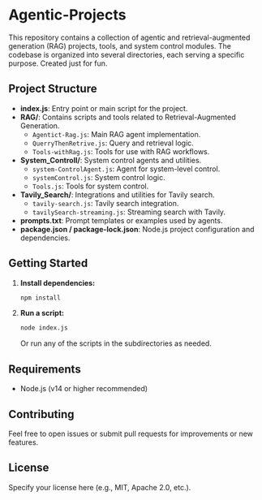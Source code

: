 # Agentic-Projects

This repository contains a collection of agentic and retrieval-augmented generation (RAG) projects, tools, and system control modules. The codebase is organized into several directories, each serving a specific purpose. Created just for fun.

## Project Structure

- **index.js**: Entry point or main script for the project.
- **RAG/**: Contains scripts and tools related to Retrieval-Augmented Generation.
  - `Agentict-Rag.js`: Main RAG agent implementation.
  - `QuerryThenRetrive.js`: Query and retrieval logic.
  - `Tools-withRag.js`: Tools for use with RAG workflows.
- **System_Controll/**: System control agents and utilities.
  - `system-ControlAgent.js`: Agent for system-level control.
  - `systemControl.js`: System control logic.
  - `Tools.js`: Tools for system control.
- **Tavily_Search/**: Integrations and utilities for Tavily search.
  - `tavily-search.js`: Tavily search integration.
  - `tavilySearch-streaming.js`: Streaming search with Tavily.
- **prompts.txt**: Prompt templates or examples used by agents.
- **package.json / package-lock.json**: Node.js project configuration and dependencies.

## Getting Started

1. **Install dependencies:**
   ```bash
   npm install
   ```
2. **Run a script:**
   ```bash
   node index.js
   ```
   Or run any of the scripts in the subdirectories as needed.

## Requirements
- Node.js (v14 or higher recommended)

## Contributing
Feel free to open issues or submit pull requests for improvements or new features.

## License
Specify your license here (e.g., MIT, Apache 2.0, etc.).
